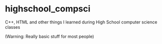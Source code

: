 # highschool_compsci
C++, HTML and other things I learned during High School computer science classes

(Warning: Really basic stuff for most people)
